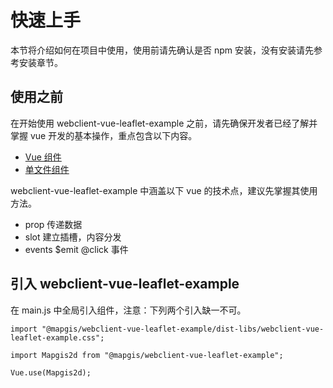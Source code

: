 # 快速上手

本节将介绍如何在项目中使用，使用前请先确认是否 npm 安装，没有安装请先参考安装章节。

## 使用之前

在开始使用 webclient-vue-leaflet-example 之前，请先确保开发者已经了解并掌握 vue 开发的基本操作，重点包含以下内容。

- [Vue 组件](https://cn.vuejs.org/v2/guide/components.html)
- [单文件组件](https://cn.vuejs.org/v2/guide/single-file-components.html)

webclient-vue-leaflet-example 中涵盖以下 vue 的技术点，建议先掌握其使用方法。

- prop 传递数据
- slot 建立插槽，内容分发
- events \$emit @click 事件

## 引入 webclient-vue-leaflet-example

在 main.js 中全局引入组件，注意：下列两个引入缺一不可。

```js$$
import "@mapgis/webclient-vue-leaflet-example/dist-libs/webclient-vue-leaflet-example.css";

import Mapgis2d from "@mapgis/webclient-vue-leaflet-example";

Vue.use(Mapgis2d);
```
